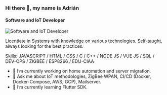 ### Hi there 👋, my name is Adrián
#### Software and IoT Developer
![Software and IoT Developer](https://famotechnology.co.za/wp-content/uploads/2019/05/iot-banner.jpg)

Licentiate in Systems with knowledge on various technologies. Self-taught, always looking for the best practices.

Skills: JAVASCRIPT / HTML / CSS / C / C++ / NODE JS / VUE JS / SQL / DEV-OPS / ZIGBEE / ESP8266 / EDU-CIAA

- 🔭 I’m currently working on home automation and server migration.
- 💬 Ask me about IoT methodologies, ZigBee WPAN, CI/CD (Docker, Docker-Compose, AWS, GCP), Mailserver.
- 🌱 I’m currently learning Flutter SDK.


<!--
**Adrian-Perez-IoT/Adrian-Perez-IoT** is a ✨ _special_ ✨ repository because its `README.md` (this file) appears on your GitHub profile.

Here are some ideas to get you started:

- 🔭 I’m currently working on ...
- 🌱 I’m currently learning ...
- 👯 I’m looking to collaborate on ...
- 🤔 I’m looking for help with ...
- 💬 Ask me about ...
- 📫 How to reach me: ...
- 😄 Pronouns: ...
- ⚡ Fun fact: ...
-->
